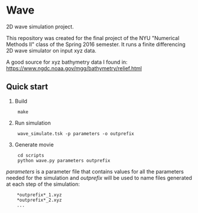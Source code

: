 # Wave
2D wave simulation project.

This repository was created for the final project of the NYU "Numerical Methods II" class of the Spring 2016 semester.
It runs a finite differencing 2D wave simulator on input xyz data.

A good source for xyz bathymetry data I found in:
https://www.ngdc.noaa.gov/mgg/bathymetry/relief.html

Quick start
-----------

1. Build

        make

2. Run simulation

        wave_simulate.tsk -p parameters -o outprefix

3. Generate movie

        cd scripts
        python wave.py parameters outprefix


*parameters* is a parameter file that contains values for all the parameters needed for the simulation
and *outprefix* will be used to name files generated at each step of the simulation:

        *outprefix*_1.xyz
        *outprefix*_2.xyz
        ...
